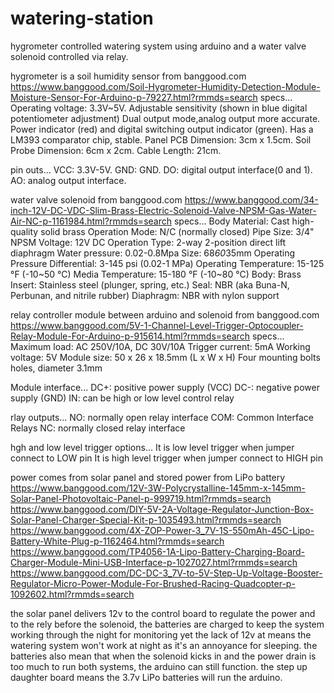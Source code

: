 # watering-station
hygrometer controlled watering system using arduino and a water valve solenoid controlled via relay.

hygrometer is a soil humidity sensor from banggood.com
https://www.banggood.com/Soil-Hygrometer-Humidity-Detection-Module-Moisture-Sensor-For-Arduino-p-79227.html?rmmds=search
specs...
Operating voltage: 3.3V~5V.
Adjustable sensitivity (shown in blue digital potentiometer adjustment)
Dual output mode,analog output more accurate.
Power indicator (red) and digital switching output indicator (green).
Has a LM393 comparator chip, stable.
Panel PCB Dimension: 3cm x 1.5cm.
Soil Probe Dimension: 6cm x 2cm.
Cable Length: 21cm.

pin outs...
VCC: 3.3V-5V.
GND: GND.
DO: digital output interface(0 and 1).
AO: analog output interface.


water valve solenoid from banggood.com
https://www.banggood.com/34-inch-12V-DC-VDC-Slim-Brass-Electric-Solenoid-Valve-NPSM-Gas-Water-Air-NC-p-1161984.html?rmmds=search
specs...
Body Material: Cast high-quality solid brass
Operation Mode: N/C (normally closed)
Pipe Size: 3/4" NPSM
Voltage: 12V DC
Operation Type: 2-way 2-position direct lift diaphragm
Water pressure: 0.02-0.8Mpa
Size: 68*60*35mm
Operating Pressure Differential: 3-145 psi (0.02-1 MPa)
Operating Temperature: 15-125 °F (-10~50 °C)
Media Temperature: 15-180 °F (-10~80 °C)
Body: Brass
Insert: Stainless steel (plunger, spring, etc.)
Seal: NBR (aka Buna-N, Perbunan, and nitrile rubber)
Diaphragm: NBR with nylon support

relay controller module between arduino and solenoid from banggood.com
https://www.banggood.com/5V-1-Channel-Level-Trigger-Optocoupler-Relay-Module-For-Arduino-p-915614.html?rmmds=search
specs...
Maximum load: AC 250V/10A, DC 30V/10A
Trigger current: 5mA
Working voltage: 5V
Module size: 50 x 26 x 18.5mm (L x W x H)
Four mounting bolts holes, diameter 3.1mm

Module interface...
DC+: positive power supply (VCC)
DC-: negative power supply (GND)
IN: can be high or low level control relay

rlay outputs...
NO: normally open relay interface
COM: Common Interface Relays
NC: normally closed relay interface

hgh and low level trigger options...
It is low level trigger when jumper connect to LOW pin
It is high level trigger when jumper connect to HIGH pin

power comes from solar panel and stored power from LiPo battery
https://www.banggood.com/12V-3W-Polycrystalline-145mm-x-145mm-Solar-Panel-Photovoltaic-Panel-p-999719.html?rmmds=search
https://www.banggood.com/DIY-5V-2A-Voltage-Regulator-Junction-Box-Solar-Panel-Charger-Special-Kit-p-1035493.html?rmmds=search
https://www.banggood.com/4X-ZOP-Power-3_7V-1S-550mAh-45C-Lipo-Battery-White-Plug-p-1162464.html?rmmds=search
https://www.banggood.com/TP4056-1A-Lipo-Battery-Charging-Board-Charger-Module-Mini-USB-Interface-p-1027027.html?rmmds=search
https://www.banggood.com/DC-DC-3_7V-to-5V-Step-Up-Voltage-Booster-Regulator-Micro-Power-Module-For-Brushed-Racing-Quadcopter-p-1092602.html?rmmds=search

the solar panel delivers 12v to the control board to regulate the power and to the rely before the solenoid, the batteries are charged to keep the system working through the night for monitoring yet the lack of 12v at means the watering system won't work at night as it's an annoyance for sleeping. the batteries also mean that when the solenoid kicks in and the power drain is too much to run both systems, the arduino can still function. the step up daughter board means the 3.7v LiPo batteries will run the arduino.
